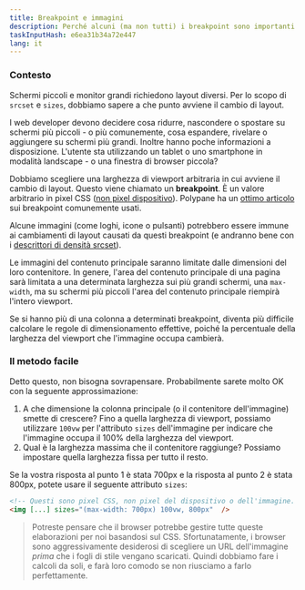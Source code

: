 ```yaml
---
title: Breakpoint e immagini
description: Perché alcuni (ma non tutti) i breakpoint sono importanti per le tue immagini
taskInputHash: e6ea31b34a72e447
lang: it
---
```

### Contesto

Schermi piccoli e monitor grandi richiedono layout diversi. Per lo scopo di `srcset` e `sizes`, dobbiamo sapere a che punto avviene il cambio di layout.

I web developer devono decidere cosa ridurre, nascondere o spostare su schermi più piccoli - o più comunemente, cosa espandere, rivelare o aggiungere su schermi più grandi. Inoltre hanno poche informazioni a disposizione. L'utente sta utilizzando un tablet o uno smartphone in modalità landscape - o una finestra di browser piccola?

Dobbiamo scegliere una larghezza di viewport arbitraria in cui avviene il cambio di layout. Questo viene chiamato un **breakpoint**. È un valore arbitrario in pixel CSS ([non pixel dispositivo](/it/pixels-non-pixels)). Polypane ha un [ottimo articolo](https://polypane.app/blog/the-breakpoints-we-tested-in-2021-and-the-ones-to-test-in-2022/#the-breakpoints-to-develop-on-in-2023) sui breakpoint comunemente usati.

Alcune immagini (come loghi, icone o pulsanti) potrebbero essere immune ai cambiamenti di layout causati da questi breakpoint (e andranno bene con i [descrittori di densità srcset](/it/density-descriptors)).

Le immagini del contenuto principale saranno limitate dalle dimensioni del loro contenitore. In genere, l'area del contenuto principale di una pagina sarà limitata a una determinata larghezza sui più grandi schermi, una `max-width`, ma su schermi più piccoli l'area del contenuto principale riempirà l'intero viewport.

Se si hanno più di una colonna a determinati breakpoint, diventa più difficile calcolare le regole di dimensionamento effettive, poiché la percentuale della larghezza del viewport che l'immagine occupa cambierà.

### Il metodo facile

Detto questo, non bisogna sovrapensare. Probabilmente sarete molto OK con la seguente approssimazione:

1. A che dimensione la colonna principale (o il contenitore dell'immagine) smette di crescere? Fino a quella larghezza di viewport, possiamo utilizzare `100vw` per l'attributo `sizes` dell'immagine per indicare che l'immagine occupa il 100% della larghezza del viewport.
2. Qual è la larghezza massima che il contenitore raggiunge? Possiamo impostare quella larghezza fissa per tutto il resto.

Se la vostra risposta al punto 1 è stata 700px e la risposta al punto 2 è stata 800px, potete usare il seguente attributo `sizes`:

```html
<!-- Questi sono pixel CSS, non pixel del dispositivo o dell'immagine. -->
<img [...] sizes="(max-width: 700px) 100vw, 800px"  />
```



> Potreste pensare che il browser potrebbe gestire tutte queste elaborazioni per noi basandosi sul CSS. Sfortunatamente, i browser sono aggressivamente desiderosi di scegliere un URL dell'immagine *prima* che i fogli di stile vengano scaricati. Quindi dobbiamo fare i calcoli da soli, e farà loro comodo se non riusciamo a farlo perfettamente.
